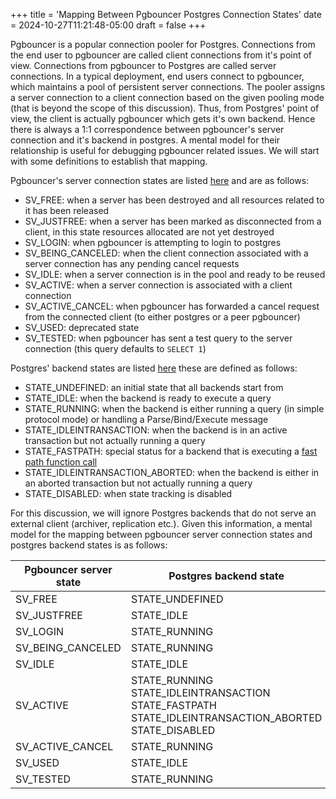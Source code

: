 +++
title = 'Mapping Between Pgbouncer Postgres Connection States'
date = 2024-10-27T11:21:48-05:00
draft = false
+++

Pgbouncer is a popular connection pooler for Postgres. Connections from the end user to pgbouncer 
are called client connections from it's point of view. Connections from pgbouncer to Postgres are 
called server connections. In a typical deployment, end users
connect to pgbouncer, which maintains a pool of persistent server connections. The pooler assigns
a server connection to a client connection based on the given pooling mode (that is beyond the scope
of this discussion). Thus, from Postgres' point of view, the client is actually pgbouncer which gets
it's own backend. Hence there is always a 1:1 correspondence between pgbouncer's server connection and
it's backend in postgres. A mental model for their relationship is useful for debugging pgbouncer
related issues. We will start with some definitions to establish that mapping.

Pgbouncer's server connection states are listed [here](https://github.com/pgbouncer/pgbouncer/blob/1759ec7aef1dfd78cd2671dfddb68f94139fb574/include/bouncer.h#L75-L83) 
and are as follows:

* SV_FREE: when a server has been destroyed and all resources related to it has been released
* SV_JUSTFREE: when a server has been marked as disconnected from a client, in this state resources allocated are not yet destroyed
* SV_LOGIN: when pgbouncer is attempting to login to postgres
* SV_BEING_CANCELED: when the client connection associated with a server connection has any pending cancel requests
* SV_IDLE: when a server connection is in the pool and ready to be reused
* SV_ACTIVE: when a server connection is associated with a client connection
* SV_ACTIVE_CANCEL: when pgbouncer has forwarded a cancel request from the connected client (to either postgres or a peer pgbouncer)
* SV_USED: deprecated state
* SV_TESTED: when pgbouncer has sent a test query to the server connection (this query defaults to `SELECT 1`)

Postgres' backend states are listed [here](https://github.com/postgres/postgres/blob/6b652e6ce85a977e4ca7b8cc045cf4f3457b2d7b/src/include/utils/backend_status.h#L24-L32) these are defined as follows:
* STATE_UNDEFINED: an initial state that all backends start from
* STATE_IDLE: when the backend is ready to execute a query
* STATE_RUNNING: when the backend is either running a query (in simple protocol mode) or handling a Parse/Bind/Execute message
* STATE_IDLEINTRANSACTION: when the backend is in an active transaction but not actually running a query
* STATE_FASTPATH: special status for a backend that is executing a [fast path function call](https://www.postgresql.org/docs/7.0/libpq-chapter22724.htm)
* STATE_IDLEINTRANSACTION_ABORTED: when the backend is either in an aborted transaction but not actually running a query
* STATE_DISABLED: when state tracking is disabled

For this discussion, we will ignore Postgres backends that do not serve an external client (archiver, replication etc.). Given this information, 
a mental model for the mapping between pgbouncer server connection states and postgres backend states is as follows:

| Pgbouncer server state    | Postgres backend state                                                                              |
| ------------------------- | ----------------------------------------------------------------------------------------------------|
| SV_FREE                   | STATE_UNDEFINED                                                                                     |
| SV_JUSTFREE               | STATE_IDLE                                                                                          |
| SV_LOGIN                  | STATE_RUNNING                                                                                       |
| SV_BEING_CANCELED         | STATE_RUNNING                                                                                       |
| SV_IDLE                   | STATE_IDLE                                                                                          |
| SV_ACTIVE                 | STATE_RUNNING<br>STATE_IDLEINTRANSACTION<br>STATE_FASTPATH<br>STATE_IDLEINTRANSACTION_ABORTED<br>STATE_DISABLED |
| SV_ACTIVE_CANCEL          | STATE_RUNNING                                                                                       |
| SV_USED                   | STATE_IDLE                                                                                          |
| SV_TESTED                 | STATE_RUNNING                                                                                       |